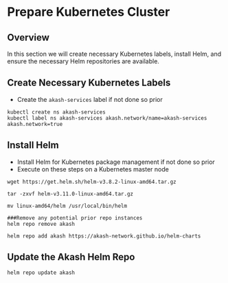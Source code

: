 # Prepare Kubernetes Cluster

## Overview

In this section we will create necessary Kubernetes labels, install Helm, and ensure the necessary Helm repositories are available.

## Create Necessary Kubernetes Labels

* Create the `akash-services` label if not done so prior

```
kubectl create ns akash-services
kubectl label ns akash-services akash.network/name=akash-services akash.network=true
```

## Install Helm

* Install Helm for Kubernetes package management if not done so prior
* Execute on these steps on a Kubernetes master node

```
wget https://get.helm.sh/helm-v3.8.2-linux-amd64.tar.gz

tar -zxvf helm-v3.11.0-linux-amd64.tar.gz

mv linux-amd64/helm /usr/local/bin/helm

###Remove any potential prior repo instances
helm repo remove akash

helm repo add akash https://akash-network.github.io/helm-charts
```

## Update the Akash Helm Repo

```
helm repo update akash
```
